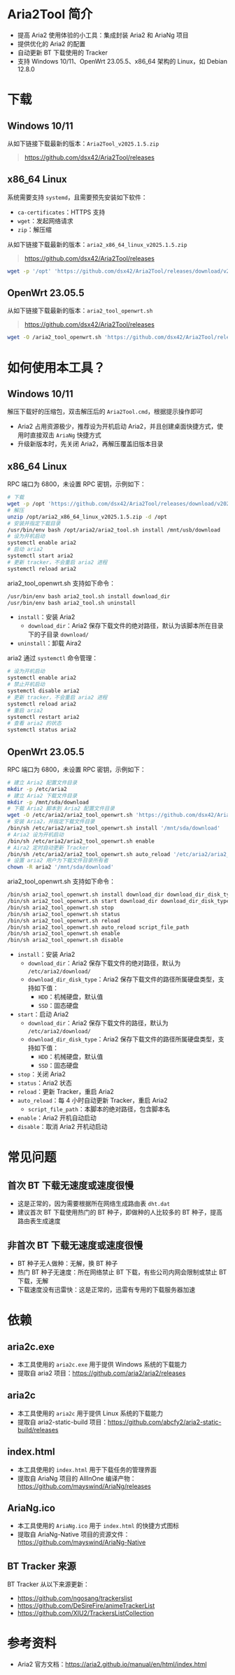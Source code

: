 # Aria2Tool 简介

* 提高 Aria2 使用体验的小工具：集成封装 Aria2 和 AriaNg 项目
* 提供优化的 Aria2 的配置
* 自动更新 BT 下载使用的 Tracker
* 支持 Windows 10/11、OpenWrt 23.05.5、x86_64 架构的 Linux，如 Debian 12.8.0

# 下载

## Windows 10/11

从如下链接下载最新的版本：`Aria2Tool_v2025.1.5.zip`

> https://github.com/dsx42/Aria2Tool/releases

## x86_64 Linux

系统需要支持 `systemd`，且需要预先安装如下软件：

* `ca-certificates`：HTTPS 支持
* `wget`：发起网络请求
* `zip`：解压缩

从如下链接下载最新的版本：`aria2_x86_64_linux_v2025.1.5.zip`

> https://github.com/dsx42/Aria2Tool/releases

```bash
wget -p '/opt' 'https://github.com/dsx42/Aria2Tool/releases/download/v2025.1.5/aria2_x86_64_linux_v2025.1.5.zip'
```

## OpenWrt 23.05.5

从如下链接下载最新的版本：`aria2_tool_openwrt.sh`

> https://github.com/dsx42/Aria2Tool/releases

```bash
wget -O /aria2_tool_openwrt.sh 'https://github.com/dsx42/Aria2Tool/releases/download/v2025.1.5/aria2_tool_openwrt.sh'
```

# 如何使用本工具？

## Windows 10/11

解压下载好的压缩包，双击解压后的 `Aria2Tool.cmd`，根据提示操作即可

* Aria2 占用资源极少，推荐设为开机启动 Aria2，并且创建桌面快捷方式，使用时直接双击 `AriaNg` 快捷方式  
* 升级新版本时，先关闭 Aria2，再解压覆盖旧版本目录

## x86_64 Linux

RPC 端口为 6800，未设置 RPC 密钥，示例如下：

```bash
# 下载
wget -p /opt 'https://github.com/dsx42/Aria2Tool/releases/download/v2025.1.5/aria2_x86_64_linux_v2025.1.5.zip'
# 解压
unzip /opt/aria2_x86_64_linux_v2025.1.5.zip -d /opt
# 安装并指定下载目录
/usr/bin/env bash /opt/aria2/aria2_tool.sh install /mnt/usb/download
# 设为开机启动
systemctl enable aria2
# 启动 aria2
systemctl start aria2
# 更新 tracker，不会重启 aria2 进程
systemctl reload aria2
```

aria2_tool_openwrt.sh 支持如下命令：

```bash
/usr/bin/env bash aria2_tool.sh install download_dir
/usr/bin/env bash aria2_tool.sh uninstall
```

* `install`：安装 Aria2
    * `download_dir`：Aria2 保存下载文件的绝对路径，默认为该脚本所在目录下的子目录 `download/`
* `uninstall`：卸载 Aira2

aria2 通过 `systemctl` 命令管理：

```bash
# 设为开机启动
systemctl enable aria2
# 禁止开机启动
systemctl disable aria2
# 更新 tracker，不会重启 aria2 进程
systemctl reload aria2
# 重启 aria2
systemctl restart aria2
# 查看 aria2 的状态
systemctl status aria2
```

## OpenWrt 23.05.5

RPC 端口为 6800，未设置 RPC 密钥，示例如下：

```bash
# 建立 Aria2 配置文件目录
mkdir -p /etc/aria2
# 建立 Aria2 下载文件目录
mkdir -p /mnt/sda/download
# 下载 Aria2 脚本到 Aria2 配置文件目录
wget -O /etc/aria2/aria2_tool_openwrt.sh 'https://github.com/dsx42/Aria2Tool/releases/download/v2025.1.5/aria2_tool_openwrt.sh'
# 安装 Aria2，并指定下载文件目录
/bin/sh /etc/aria2/aria2_tool_openwrt.sh install '/mnt/sda/download'
# Aria2 设为开机启动
/bin/sh /etc/aria2/aria2_tool_openwrt.sh enable
# Aira2 定时自动更新 Tracker
/bin/sh /etc/aria2/aria2_tool_openwrt.sh auto_reload '/etc/aria2/aria2_tool_openwrt.sh'
# 设置 aria2 用户为下载文件目录所有者
chown -R aria2 '/mnt/sda/download'
```

aria2_tool_openwrt.sh 支持如下命令：

```bash
/bin/sh aria2_tool_openwrt.sh install download_dir download_dir_disk_type
/bin/sh aria2_tool_openwrt.sh start download_dir download_dir_disk_type
/bin/sh aria2_tool_openwrt.sh stop
/bin/sh aria2_tool_openwrt.sh status
/bin/sh aria2_tool_openwrt.sh reload
/bin/sh aria2_tool_openwrt.sh auto_reload script_file_path
/bin/sh aria2_tool_openwrt.sh enable
/bin/sh aria2_tool_openwrt.sh disable
```

* `install`：安装 Aria2
    * `download_dir`：Aria2 保存下载文件的绝对路径，默认为 `/etc/aria2/download/`
    * `download_dir_disk_type`：Aria2 保存下载文件的路径所属硬盘类型，支持如下值：
        * `HDD`：机械硬盘，默认值
        * `SSD`：固态硬盘
* `start`：启动 Aria2
    * `download_dir`：Aria2 保存下载文件的路径，默认为 `/etc/aria2/download/`
    * `download_dir_disk_type`：Aria2 保存下载文件的路径所属硬盘类型，支持如下值：
        * `HDD`：机械硬盘，默认值
        * `SSD`：固态硬盘
* `stop`：关闭 Aria2
* `status`：Aria2 状态
* `reload`：更新 Tracker，重启 Aria2
* `auto_reload`：每 4 小时自动更新 Tracker，重启 Aria2
    * `script_file_path`：本脚本的绝对路径，包含脚本名
* `enable`：Aria2 开机自动启动
* `disable`：取消 Aria2 开机动启动

# 常见问题

## 首次 BT 下载无速度或速度很慢

* 这是正常的，因为需要根据所在网络生成路由表 `dht.dat`  
* 建议首次 BT 下载使用热门的 BT 种子，即做种的人比较多的 BT 种子，提高路由表生成速度

## 非首次 BT 下载无速度或速度很慢

* BT 种子无人做种：无解，换 BT 种子
* 热门 BT 种子无速度：所在网络禁止 BT 下载，有些公司内网会限制或禁止 BT 下载，无解
* 下载速度没有迅雷快：这是正常的，迅雷有专用的下载服务器加速

# 依赖

## aria2c.exe

* 本工具使用的 `aria2c.exe` 用于提供 Windows 系统的下载能力
* 提取自 aria2 项目：https://github.com/aria2/aria2/releases

## aria2c

* 本工具使用的 `aria2c` 用于提供 Linux 系统的下载能力
* 提取自 aria2-static-build 项目：https://github.com/abcfy2/aria2-static-build/releases

## index.html

* 本工具使用的 `index.html` 用于下载任务的管理界面
* 提取自 AriaNg 项目的 AllInOne 编译产物： https://github.com/mayswind/AriaNg/releases

## AriaNg.ico

* 本工具使用的 `AriaNg.ico` 用于 `index.html` 的快捷方式图标
* 提取自 AriaNg-Native 项目的资源文件：https://github.com/mayswind/AriaNg-Native

## BT Tracker 来源

BT Tracker 从以下来源更新：

* https://github.com/ngosang/trackerslist
* https://github.com/DeSireFire/animeTrackerList
* https://github.com/XIU2/TrackersListCollection

# 参考资料

* Aria2 官方文档：https://aria2.github.io/manual/en/html/index.html
